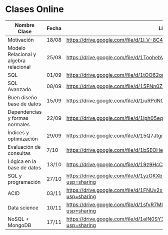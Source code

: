# Clases Online

| Nombre Clase | Fecha | Link |
|--------------|-------|------|
|Motivación|18/08|https://drive.google.com/file/d/1l_V-8C4ukV_xOrDxRZMpud8XdyBr8uTU/view|
|Modelo Relacional y algebra relacional|25/08|https://drive.google.com/file/d/1ToohebV7N1tPUf-G7ugv-KW9cNg9m5FB/view|
|SQL|01/09|https://drive.google.com/file/d/1tOO62omX9jUQCNzQe_XMkQJMfoEg6Gm5/view|
|SQL Avanzado|08/09|https://drive.google.com/file/d/15FNn0Ziku_4rTj7I87sIBpAkFQ_o5e4Q/view|
|Buen diseño base de datos|15/09|https://drive.google.com/file/d/1iuRPdN02cmO2FuOml0os-hDU9YfRlTix/view|
|Dependencias y formas normales|22/09|https://drive.google.com/file/d/1lph05eqGMSoxSO54cvabY4AgSs3ZbQbI/view|
|Índices y optimización|29/09|https://drive.google.com/file/d/15Q7JtgmGN8fK5el41Rvh9_ORUTeALxrm/view|
|Evaluación de consultas|7/10|https://drive.google.com/file/d/1bSEOHeKN-JBVfbXkQHXbe7cqDX8sUtZb/view|
|Lógica en la base de datos|13/10|https://drive.google.com/file/d/19z9HcC0Z6glZZKhdEnnYxtz7YKWg5Ne2/view|
|SQL y programación|27/10|https://drive.google.com/file/d/1yzGKXb5Gjr_OJoP3un0S_h353AD0OsTN/view?usp=sharing
|ACID|03/11|https://drive.google.com/file/d/1FNUv2xIqOpQa-DwCEtGiWJMnE1dwzPZR/view?usp=sharing
|Data science|10/11|https://drive.google.com/file/d/1sfvR7Ml52vyLVeGc8c8uQRApfFby1mDW/view?usp=sharing
|NoSQL + MongoDB|17/11|https://drive.google.com/file/d/1eIN0SY3TEhSktHnJjEtGboEN6F5HYCyU/view?usp=sharing
